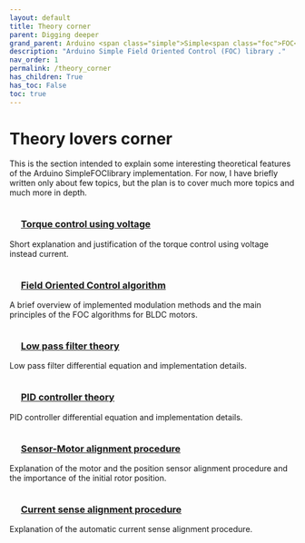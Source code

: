 ```yaml
---
layout: default
title: Theory corner
parent: Digging deeper
grand_parent: Arduino <span class="simple">Simple<span class="foc">FOC</span>library</span>
description: "Arduino Simple Field Oriented Control (FOC) library ."
nav_order: 1
permalink: /theory_corner
has_children: True
has_toc: False
toc: true
---
```


# Theory lovers corner

This is the section intended to explain some interesting theoretical features of the Arduino <span class="simple">Simple<span class="foc">FOC</span>library</span> implementation. For now, I have briefly written only about few topics, but the plan is to cover much more topics and much more in depth.


<div style="display:grid; width:100%">
    <div >
        <a href="voltage_torque_control">
            <h3 style="color:inherit"> <i class="fa fa-lg fa-graduation-cap" style="padding:10px"></i> Torque control using voltage</h3>
        </a>
        <p> Short explanation and justification of the torque control using voltage instead current. </p>
    </div>
    <div>
        <a href="foc_theory">
            <h3 style="color:inherit"> <i class="fa fa-lg fa-graduation-cap" style="padding:10px"></i> Field Oriented Control algorithm</h3>
        </a>
        <p> A brief overview of implemented modulation methods and the main principles of the FOC algorithms for BLDC motors.</p>
    </div>
    <div>
        <a href="low_pass_filter">
            <h3 style="color:inherit"> <i class="fa fa-lg fa-graduation-cap" style="padding:10px"></i> Low pass filter theory</h3>
        </a>
        <p> Low pass filter differential equation and implementation details.</p>
    </div>
    <div>
        <a href="pi_controller">
            <h3 style="color:inherit"> <i class="fa fa-lg fa-graduation-cap" style="padding:10px"></i> PID controller theory</h3>
        </a>
        <p> PID controller differential equation and implementation details.</p>
    </div>
    <div>
        <a href="alignment_procedure">
            <h3 style="color:inherit"> <i class="fa fa-lg fa-graduation-cap" style="padding:10px"></i> Sensor-Motor alignment procedure</h3>
        </a>
        <p> Explanation of the motor and the position sensor alignment procedure and the importance of the initial rotor position.</p>
    </div>
    <div>
        <a href="current_sense_align">
            <h3 style="color:inherit"> <i class="fa fa-lg fa-graduation-cap" style="padding:10px"></i> Current sense alignment procedure</h3>
        </a>
        <p> Explanation of the automatic current sense alignment procedure.</p>
    </div>
<div>
